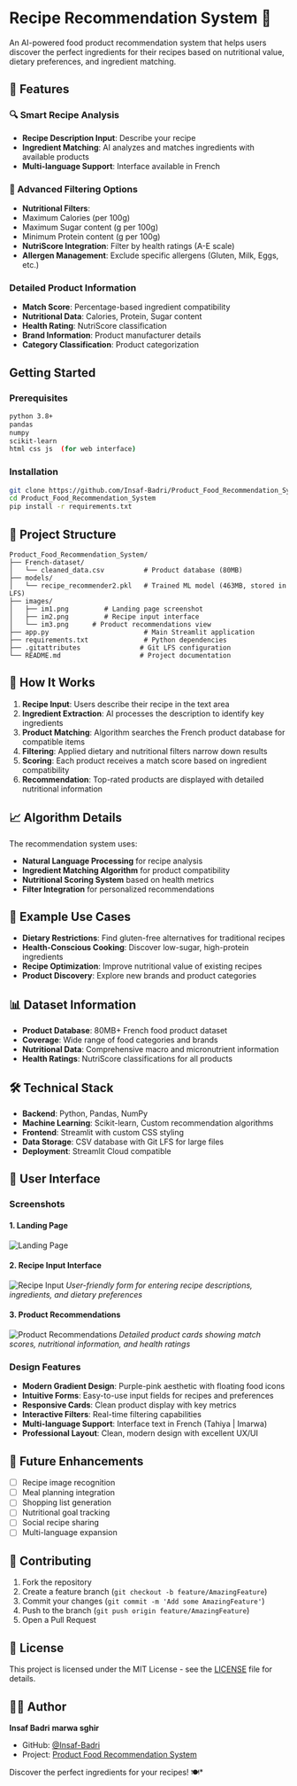 # Recipe Recommendation System 🍳

An AI-powered food product recommendation system that helps users discover the perfect ingredients for their recipes based on nutritional value, dietary preferences, and ingredient matching.

## 🌟 Features

### 🔍 Smart Recipe Analysis
- **Recipe Description Input**: Describe your recipe
- **Ingredient Matching**: AI analyzes and matches ingredients with available products
- **Multi-language Support**: Interface available in French 

### 🥗 Advanced Filtering Options
- **Nutritional Filters**:
- Maximum Calories (per 100g)
- Maximum Sugar content (g per 100g)
- Minimum Protein content (g per 100g)
- **NutriScore Integration**: Filter by health ratings (A-E scale)
- **Allergen Management**: Exclude specific allergens (Gluten, Milk, Eggs, etc.)

### Detailed Product Information
- **Match Score**: Percentage-based ingredient compatibility
- **Nutritional Data**: Calories, Protein, Sugar content
- **Health Rating**: NutriScore classification
- **Brand Information**: Product manufacturer details
- **Category Classification**: Product categorization

##  Getting Started

### Prerequisites
```bash
python 3.8+
pandas
numpy
scikit-learn
html css js  (for web interface)
```

### Installation
```bash
git clone https://github.com/Insaf-Badri/Product_Food_Recommendation_System.git
cd Product_Food_Recommendation_System
pip install -r requirements.txt
```


## 📁 Project Structure
```
Product_Food_Recommendation_System/
├── French-dataset/
│   └── cleaned_data.csv          # Product database (80MB)
├── models/
│   └── recipe_recommender2.pkl   # Trained ML model (463MB, stored in LFS)
├── images/
│   ├── im1.png         # Landing page screenshot
│   ├── im2.png         # Recipe input interface
│   └── im3.png      # Product recommendations view
├── app.py                        # Main Streamlit application
├── requirements.txt              # Python dependencies
├── .gitattributes               # Git LFS configuration
└── README.md                    # Project documentation
```

## 🔧 How It Works

1. **Recipe Input**: Users describe their recipe in the text area
2. **Ingredient Extraction**: AI processes the description to identify key ingredients
3. **Product Matching**: Algorithm searches the French product database for compatible items
4. **Filtering**: Applied dietary and nutritional filters narrow down results
5. **Scoring**: Each product receives a match score based on ingredient compatibility
6. **Recommendation**: Top-rated products are displayed with detailed nutritional information

## 📈 Algorithm Details

The recommendation system uses:
- **Natural Language Processing** for recipe analysis
- **Ingredient Matching Algorithm** for product compatibility
- **Nutritional Scoring System** based on health metrics
- **Filter Integration** for personalized recommendations

## 🎯 Example Use Cases

- **Dietary Restrictions**: Find gluten-free alternatives for traditional recipes
- **Health-Conscious Cooking**: Discover low-sugar, high-protein ingredients
- **Recipe Optimization**: Improve nutritional value of existing recipes
- **Product Discovery**: Explore new brands and product categories

## 📊 Dataset Information

- **Product Database**: 80MB+ French food product dataset
- **Coverage**: Wide range of food categories and brands
- **Nutritional Data**: Comprehensive macro and micronutrient information
- **Health Ratings**: NutriScore classifications for all products

## 🛠️ Technical Stack

- **Backend**: Python, Pandas, NumPy
- **Machine Learning**: Scikit-learn, Custom recommendation algorithms
- **Frontend**: Streamlit with custom CSS styling
- **Data Storage**: CSV database with Git LFS for large files
- **Deployment**: Streamlit Cloud compatible

## 🎨 User Interface

### Screenshots

#### 1. Landing Page
![Landing Page]("images/im2.png")

#### 2. Recipe Input Interface
![Recipe Input](images/im3.png)
*User-friendly form for entering recipe descriptions, ingredients, and dietary preferences*

#### 3. Product Recommendations
![Product Recommendations](images/im1.png)
*Detailed product cards showing match scores, nutritional information, and health ratings*

### Design Features
- **Modern Gradient Design**: Purple-pink aesthetic with floating food icons
- **Intuitive Forms**: Easy-to-use input fields for recipes and preferences
- **Responsive Cards**: Clean product display with key metrics
- **Interactive Filters**: Real-time filtering capabilities
- **Multi-language Support**: Interface text in French (Tahiya | Imarwa)
- **Professional Layout**: Clean, modern design with excellent UX/UI

## 🔮 Future Enhancements

- [ ] Recipe image recognition
- [ ] Meal planning integration
- [ ] Shopping list generation
- [ ] Nutritional goal tracking
- [ ] Social recipe sharing
- [ ] Multi-language expansion

## 🤝 Contributing

1. Fork the repository
2. Create a feature branch (`git checkout -b feature/AmazingFeature`)
3. Commit your changes (`git commit -m 'Add some AmazingFeature'`)
4. Push to the branch (`git push origin feature/AmazingFeature`)
5. Open a Pull Request

## 📝 License

This project is licensed under the MIT License - see the [LICENSE](LICENSE) file for details.

## 👨‍💻 Author

**Insaf Badri**
**marwa sghir**
- GitHub: [@Insaf-Badri](https://github.com/Insaf-Badri)
- Project: [Product Food Recommendation System](https://github.com/Insaf-Badri/Product_Food_Recommendation_-System)



Discover the perfect ingredients for your recipes! 🍽️*

